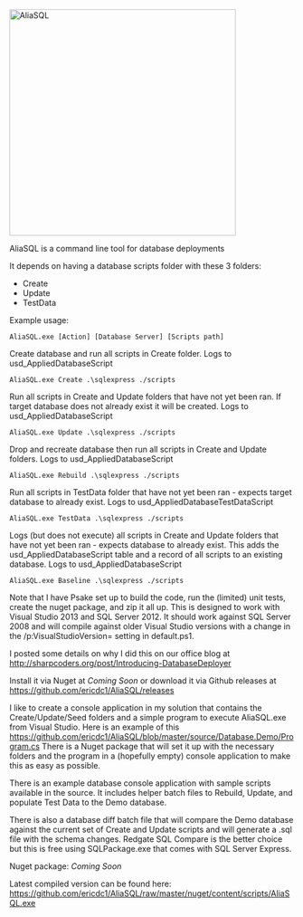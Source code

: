 <img src="https://raw.github.com/ericdc1/AliaSQL/master/images/AliaSQL.PNG" alt="AliaSQL" width="400">

AliaSQL is a command line tool for database deployments

It depends on having a database scripts folder with these 3 folders:
- Create
- Update
- TestData

Example usage:

```dos
AliaSQL.exe [Action] [Database Server] [Scripts path] 
```

Create database and run all scripts in Create folder.
Logs to usd_AppliedDatabaseScript
```dos
AliaSQL.exe Create .\sqlexpress ./scripts  
```

Run all scripts in Create and Update folders that have not yet been ran. If target database does not already exist it will be created. 
Logs to usd_AppliedDatabaseScript
```dos
AliaSQL.exe Update .\sqlexpress ./scripts  
```

Drop and recreate database then run all scripts in Create and Update folders.
Logs to usd_AppliedDatabaseScript
```dos
AliaSQL.exe Rebuild .\sqlexpress ./scripts  
```

Run all scripts in TestData folder that have not yet been ran - expects target database to already exist.
Logs to usd_AppliedDatabaseTestDataScript
```dos
AliaSQL.exe TestData .\sqlexpress ./scripts  
```

Logs (but does not execute) all scripts in Create and Update folders that have not yet been ran - expects database to already exist. This adds the usd_AppliedDatabaseScript table and a record of all scripts to an existing database.
Logs to usd_AppliedDatabaseScript
```dos
AliaSQL.exe Baseline .\sqlexpress ./scripts  
```

Note that I have Psake set up to build the code, run the (limited) unit tests, create the nuget package, and zip it all up.  This is designed to work with Visual Studio 2013 and SQL Server 2012. It should work against SQL Server 2008 and will compile against older Visual Studio versions with a change in the /p:VisualStudioVersion= setting in default.ps1.

I posted some details on why I did this on our office blog at http://sharpcoders.org/post/Introducing-DatabaseDeployer


Install it via Nuget at *Coming Soon* or download it via Github releases at https://github.com/ericdc1/AliaSQL/releases

I like to create a console application in my solution that contains the Create/Update/Seed folders and a simple program to execute AliaSQL.exe from Visual Studio. Here is an example of this https://github.com/ericdc1/AliaSQL/blob/master/source/Database.Demo/Program.cs  There is a Nuget package that will set it up with the necessary folders and the program in a (hopefully empty) console application to make this as easy as possible.

There is an example database console application with sample scripts available in the source. It includes helper batch files to Rebuild, Update, and populate Test Data to the Demo database.  

There is also a database diff batch file that will compare the Demo database against the current set of Create and Update scripts and will generate a .sql file with the schema changes. Redgate SQL Compare is the better choice but this is free using SQLPackage.exe that comes with SQL Server Express. 

Nuget package: *Coming Soon*

Latest compiled version can be found here: https://github.com/ericdc1/AliaSQL/raw/master/nuget/content/scripts/AliaSQL.exe



